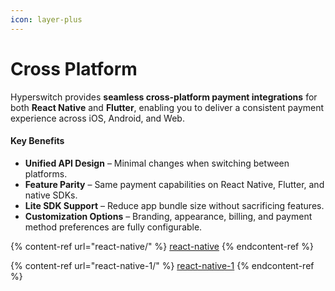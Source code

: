 ```yaml
---
icon: layer-plus
---
```


# Cross Platform

Hyperswitch provides **seamless cross-platform payment integrations** for both **React Native** and **Flutter**, enabling you to deliver a consistent payment experience across iOS, Android, and Web.

#### Key Benefits

* **Unified API Design** – Minimal changes when switching between platforms.
* **Feature Parity** – Same payment capabilities on React Native, Flutter, and native SDKs.
* **Lite SDK Support** – Reduce app bundle size without sacrificing features.
* **Customization Options** – Branding, appearance, billing, and payment method preferences are fully configurable.

{% content-ref url="react-native/" %}
[react-native](react-native/)
{% endcontent-ref %}

{% content-ref url="react-native-1/" %}
[react-native-1](react-native-1/)
{% endcontent-ref %}
